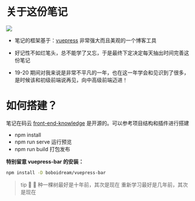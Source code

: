 # 关于这份笔记

![](https://gitee.com/Jioho/img/raw/master/knowledge/logo/20200606180101.png)

- 笔记的框架基于：[vuepress](https://vuepress.vuejs.org/zh/guide/) 非常强大而且美观的一个博客工具

- 好记性不如烂笔头，总不能学了又忘，于是最终下定决定每天抽出时间完善这份笔记

- 19-20 期间对我来说是非常不平凡的一年，也在这一年学会和见识到了很多，是时候该和初级前端说再见，向中高级前端迈进！

# 如何搭建？

笔记在码云 [front-end-knowledge](https://gitee.com/Jioho/front-end-knowledge) 是开源的。可以参考项目结构和插件进行搭建

- npm install
- npm run serve 运行预览
- npm run build 打包发布

**特别留意 vuepress-bar 的安装：**

```sh
npm install -D boboidream/vuepress-bar
```

> tip 🌳 📓
> 种一棵树最好是十年前，其次是现在
> 重新学习最好是几年前，其次是现在
